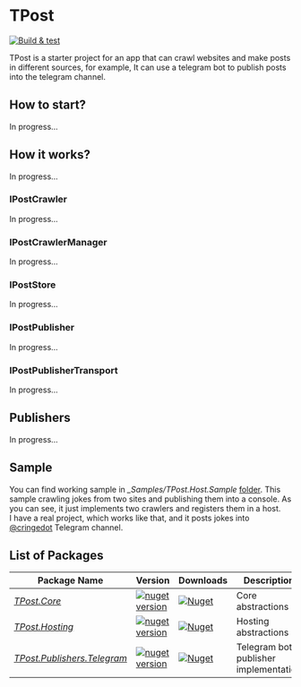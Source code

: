 # TPost

[![Build & test](https://github.com/nazarovsa/TPost/actions/workflows/dotnet-core.yml/badge.svg)](https://github.com/nazarovsa/TPost/actions/workflows/dotnet-core.yml)

TPost is a starter project for an app that can crawl websites and make posts in different sources, for example, It can use a telegram bot to publish posts into the telegram channel.

## How to start?
In progress...

## How it works?

In progress...

### IPostCrawler

In progress...

### IPostCrawlerManager

In progress...

### IPostStore

In progress...

### IPostPublisher

In progress...

### IPostPublisherTransport

In progress...

## Publishers

In progress...

## Sample
You can find working sample in *_Samples/TPost.Host.Sample* [folder](https://github.com/nazarovsa/TPost/tree/main/_Samples/TPost.WebHost.Sample).
This sample crawling jokes from two sites and publishing them into a console. As you can see, it just implements two crawlers and registers them in a host.  
I have a real project, which works like that, and it posts jokes into [@cringedot](https://t.me/cringedot) Telegram channel.

## List of Packages
| Package Name                                                                             | Version                                                                                                                                 | Downloads                                                                                                                                       | Description                           |
|------------------------------------------------------------------------------------------|-----------------------------------------------------------------------------------------------------------------------------------------|-------------------------------------------------------------------------------------------------------------------------------------------------|---------------------------------------|
| *[TPost.Core](https://www.nuget.org/packages/TPost.Core/)*                               | [![nuget version](https://img.shields.io/nuget/v/TPost.Core)](https://www.nuget.org/packages/TPost.Core/)                               | [![Nuget](https://img.shields.io/nuget/dt/TPost.Core?color=%2300000)](https://www.nuget.org/packages/TPost.Core/)                               | Core abstractions                     |
| *[TPost.Hosting](https://www.nuget.org/packages/TPost.Hosting/)*                         | [![nuget version](https://img.shields.io/nuget/v/TPost.Hosting)](https://www.nuget.org/packages/TPost.Hosting/)                         | [![Nuget](https://img.shields.io/nuget/dt/TPost.Hosting?color=%2300000)](https://www.nuget.org/packages/TPost.Hosting/)                         | Hosting abstractions                  |
| *[TPost.Publishers.Telegram](https://www.nuget.org/packages/TPost.Publishers.Telegram/)* | [![nuget version](https://img.shields.io/nuget/v/TPost.Publishers.Telegram)](https://www.nuget.org/packages/TPost.Publishers.Telegram/) | [![Nuget](https://img.shields.io/nuget/dt/TPost.Publishers.Telegram?color=%2300000)](https://www.nuget.org/packages/TPost.Publishers.Telegram/) | Telegram bot publisher implementation |
